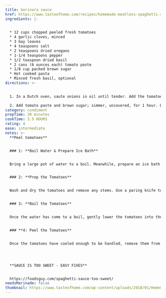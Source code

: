 ```yaml
---
title: marinara sauce
href: https://www.tasteofhome.com/recipes/homemade-meatless-spaghetti-sauce/
ingredients: |-
  

  * 12 cups chopped peeled fresh tomatoes
  * 4 garlic cloves, minced
  * 3 bay leaves
  * 4 teaspoons salt
  * 2 teaspoons dried oregano
  * 1-1/4 teaspoons pepper
  * 1/2 teaspoon dried basil
  * 2 cans (6 ounces each) tomato paste
  * 1/8 cup packed brown sugar
  * Hot cooked pasta
  * Minced fresh basil, optional
directions: >-
  

  1. In a Dutch oven, saute onions in oil until tender. Add the tomatoes, garlic, bay leaves, salt, oregano, pepper and dried basil. Bring to a boil. Reduce heat; cover and simmer for 2 hours, stirring occasionally.

  2. Add tomato paste and brown sugar; simmer, uncovered, for 1 hour. Discard bay leaves. Serve with pasta and, if desired, minced fresh basil.
category: condiment
prepTime: 30 minutes
cookTime: 3.5 HOURS
rating: 4
ease: intermediate
notes: >-
  **P﻿eel tomatoes**


  ### 1: **Boil Water & Prepare Ice Bath**


  Bring a large pot of water to a boil. Meanwhile, prepare an ice bath by filling a large bowl with cold water and plenty of ice cubes.


  ### 2: **Prep the Tomatoes**


  Wash and dry the tomatoes and remove any stems. Use a paring knife to cut a small, shallow X on the bottom of each tomato (the opposite end to the stem end).


  ### 3: **Boil the Tomatoes**


  Once the water has come to a boil, gently lower the tomatoes into the boiling water. Boil the tomatoes for 30 to 60 seconds. Watch carefully as smaller tomatoes will need less time; you don’t want the tomatoes to start cooking. You’ll know the tomatoes are ready to be removed when the flesh starts to wrinkle, and the skin starts to peel away from the flesh. Use a slotted spoon or a strainer to transfer the tomatoes to the prepared ice bath.


  ### **4: Peel the Tomatoes**


  Once the tomatoes have cooled enough to be handled, remove them from the ice bath and peel off the skin. Use your fingers or the blade of a paring knife to help remove the skin in big pieces.




  **S﻿AUCE IS TOO SWEET - EASY FIXES**


  https://foodsguy.com/spaghetti-sauce-too-sweet/
needsMarinade: false
thumbnail: https://www.tasteofhome.com/wp-content/uploads/2018/01/Homemade-Meatless-Spaghetti-Sauce_EXPS_CWJJ18_454_D01_26_4b-2.jpg?fit=700,1024
---
```

